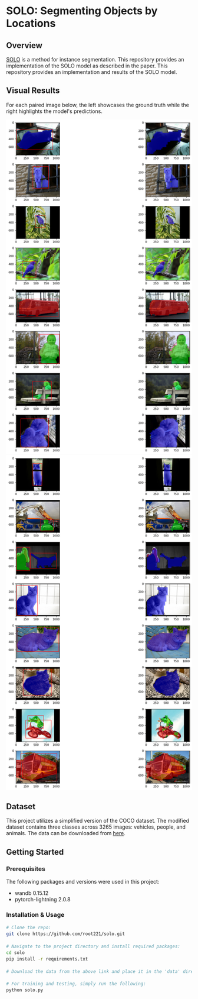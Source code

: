 # SOLO: Segmenting Objects by Locations

## Overview

[SOLO](https://arxiv.org/abs/1912.04488) is a method for instance segmentation. This repository provides an implementation of the SOLO model as described in the paper. This repository provides an implementation and results of the SOLO model. 

## Visual Results
For each paired image below, the left showcases the ground truth while the right highlights the model's predictions. 

![Result 1](inference_plots/batch_2.png)
![Result 2](inference_plots/batch_18.png)
<!-- Add more images or results as needed -->
    
## Dataset 
This project utilizes a simplified version of the COCO dataset. The modified dataset contains three classes across 3265 images: vehicles, people, and animals. The data can be downloaded from [here](https://drive.google.com/drive/folders/1eP7FtPaWfJ5zLdcsZYl6eyn5EYixkFn8).
    
## Getting Started
    
### Prerequisites
The following packages and versions were used in this project:
- wandb 0.15.12
- pytorch-lightning 2.0.8
    
### Installation & Usage
    
```bash
# Clone the repo:
git clone https://github.com/root221/solo.git
    
# Navigate to the project directory and install required packages:
cd solo
pip install -r requirements.txt
    
# Download the data from the above link and place it in the 'data' directory 
    
# For training and testing, simply run the following:
python solo.py
    
